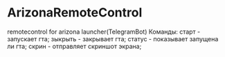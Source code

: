 # ArizonaRemoteControl
remotecontrol for arizona launcher(TelegramBot)
Команды:
старт - запускает гта;
зыкрыть - закрывает гта;
статус - показывает запущена ли гта;
скрин - отправляет скриншот экрана;
